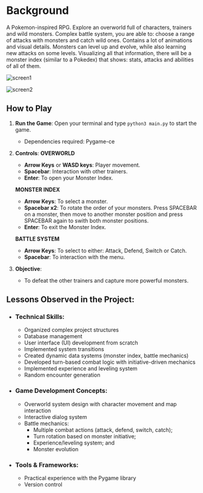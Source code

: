# Background

A Pokemon-inspired RPG. Explore an overworld full of characters, trainers and wild monsters. Complex battle system, you are able to: choose a range of attacks with monsters and catch wild ones. Contains a lot of animations and visual details. Monsters can level up and evolve, while also learning new attacks on some levels. Visualizing all that information, there will be a monster index (similar to a Pokedex) that shows: stats, attacks and abilities of all of them.

![screen1](https://github.com/user-attachments/assets/dc21ed44-46f7-4078-8139-7143153e94c4)

![screen2](https://github.com/user-attachments/assets/56cfec73-7369-45cd-aab9-44ce5c0afb55)

## How to Play

1. **Run the Game**: Open your terminal and type `python3 main.py` to start the game.
    - Dependencies required: Pygame-ce
   
2. **Controls**:
    **OVERWORLD**
   - **Arrow Keys** or **WASD keys**: Player movement.
   - **Spacebar**: Interaction with other trainers.
   - **Enter**: To open your Monster Index.

   **MONSTER INDEX**
   - **Arrow Keys**: To select a monster.
   - **Spacebar x2**: To rotate the order of your monsters. Press SPACEBAR on a monster, then move to another monster position and press SPACEBAR again to swith both monster positions.
   - **Enter**: To exit the Monster Index.

   **BATTLE SYSTEM**
   - **Arrow Keys**: To select to either: Attack, Defend, Switch or Catch.
   - **Spacebar**: To interaction with the menu.

3. **Objective**: 
   - To defeat the other trainers and capture more powerful monsters.

## Lessons Observed in the Project:
   - ### Technical Skills:
      - Organized complex project structures
      - Database management
      - User interface (UI) development from scratch
      - Implemented system transitions
      - Created dynamic data systems (monster index, battle mechanics)
      - Developed turn-based combat logic with initiative-driven mechanics
      - Implemented experience and leveling system
      - Random encounter generation
 
   - ### Game Development Concepts:
      - Overworld system design with character movement and map interaction
      - Interactive dialog system
      - Battle mechanics:
        - Multiple combat actions (attack, defend, switch, catch);
        - Turn rotation based on monster initiative;
        - Experience/leveling system; and
        - Monster evolution

   - ### Tools & Frameworks:
      - Practical experience with the Pygame library
      - Version control


